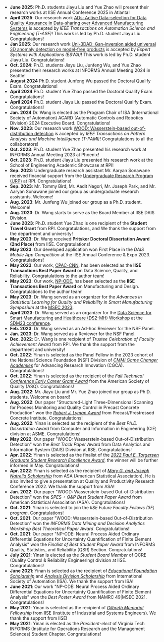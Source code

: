 * **June 2025**: Ph.D. students Jiayu Liu and Yue Zhao will present their research works at IISE Annual Conference 2025 in Atlanta!
* **April 2025**: Our research work [ADs: Active Data-selection for Data Quality Assurance in Data-sharing over Advanced Manufacturing Systems](https://ieeexplore.ieee.org/abstract/document/10994334) is accepted by *IEEE Transactions on Automation Science and Engineering (T-ASE)*! This work is led by Ph.D. student Jiayu Liu. Congratulations!
* **Jan 2025**: Our research work [Uni-3DAD: Gan-inversion aided universal 3D anomaly detection on model-free products](https://www.sciencedirect.com/science/article/pii/S0957417425002878) is accepted by *Expert Systems with Applications (ESWA)*! This work is led by Ph.D. student Jiayu Liu. Congratulations!
* **Oct. 2024**: Ph.D. students Jiayu Liu, Junfeng Wu, and Yue Zhao presented their research works at INFORMS Annual Meeting 2024 in Seattle!
* **August 2024** Ph.D. student Junfeng Wu passed the Doctoral Qualify Exam. Congratulations!
* **April 2024** Ph.D. student Yue Zhao passed the Doctoral Qualify Exam. Congratulations!
* **April 2024** Ph.D. student Jiayu Liu passed the Doctoral Qualify Exam. Congratulations!
* **Jan. 2024** Dr. Wang is elected as the Program Chair of ISA (International Society of Automation) ACARD (Automatic Controls and Robotics Division) 2024 Executive Board. Congratulations!
* **Nov. 2023**: Our research work [WOOD: Wasserstein-based out-of-distribution detection](https://ieeexplore.ieee.org/abstract/document/10302348) is accepted by *IEEE Transactions on Pattern Analysis and Machine Intelligence (T-PAMI)*! Congratulations to all the collaborators!
* **Oct. 2023**: Ph.D. student Yue Zhao presented his research work at INFORMS Annual Meeting 2023 at Phoenix!
* **Oct. 2023**: Ph.D. student Jiayu Liu presented his research work at the School of Engineering Academic Showcase at RPI!
* **Sep. 2023**: Undergraduate research assistant Mr. Aaryan Sonawane received financial support from the [Undergraduate Research Program (URP)](https://info.rpi.edu/undergraduate-research/undergraduate-research-program-academic-year) at RPI. Congratulations!
* **Sep. 2023**: Mr. Tommy Bird, Mr. Aadit Nagori, Mr. Joseph Park, and Mr. Aaryan Sonawane joined our group as undergraduate research assistants. Welcome!
* **Aug. 2023**: Mr. Junfeng Wu joined our group as a Ph.D. student. Welcome!
* **Aug. 2023**: Dr. Wang starts to serve as the Board Member at IISE DAIS Division.
* **June 2023**: Ph.D. student Yue Zhao is one recipient of the **Student Travel Grant** from RPI. Congratulations, and We thank the support from the department and university!
* **May 2023**: Dr. Wang received **Pritsker Doctoral Dissertation Award (2nd Place)** from IISE. Congratulations! 
* **May 2023**: Our developed application won First Place in the _DAIS Mobile App Competition_ at the IISE Annual Conference & Expo 2023. Congratulations!
* **May 2023**: Our work, [CPAC-CNN](https://www.tandfonline.com/doi/abs/10.1080/24725854.2021.1894514), has been selected as the **IISE Transactions Best Paper Award** on Data Science, Quality, and Reliability. Congratulations to the author team!
* **May 2023**: Our work, [NP-ODE](https://www.tandfonline.com/doi/abs/10.1080/24725854.2021.1891485), has been selected as the **IISE Transactions Best Paper Award** on Manufacturing and Design. Congratulations to the author team!
* **May 2023**: Dr. Wang served as an organizer for the _Advances in Statistical Learning for Quality and Reliability in Smart Manufacturing Symposium_ at the [MSEC 2023](https://msec-namrc2023.rutgers.edu/about).
* **April 2023**: Dr. Wang served as an organizer for the [Data Science for Smart Manufacturing and Healthcare (DS2-MH) Workshop](https://sdm23wsmh.github.io/) at the [SDM23 conference](https://www.siam.org/conferences/cm/conference/sdm23).
* **Feb. 2023**: Dr. Wang served as an Ad-hoc Reviewer for the NSF Panel.
* **Jan. 2023**: Dr. Wang served as a Reviewer for the NSF Panel.
* **Dec. 2022**: Dr. Wang is one recipient of _Trustee Celebration of Faculty Achievement Award_ from RPI. We thank the support from the department and university!
* **Oct. 2022**: Yinan is selected as the Panel Fellow in the 2023 cohort of the National Science Foundation (NSF) Division of [_CMMI Game Changer Academies_](https://www.gamechangeracademies.com/#panel) for Advancing Research Innovation (CGCA). Congratulations!
* **Oct. 2022**: Yinan is selected as the recipient of the [_Fall Technical Conference Early Career Grant Award_](https://stattrak.amstat.org/2022/08/01/asq-grants-fall-conference/) from the American Society of Quality (ASQ). Congratulations!
* **Aug. 2022**: Mr. Jiayu Liu and Mr. Yue Zhao joined our group as Ph.D. students. Welcome on board!
* **Aug. 2022**: Our paper "Structured-Light Three-Dimensional Scanning for Process Monitoring and Quality Control in Precast Concrete Production" won the [_Robert J. Lyman Award_](https://www.pci.org/PCI/About/Awards/PCI_Journal_Awards.aspx?hkey=b074a844-014c-4fcf-857f-99a53f874ce2) from Precast/Prestressed Concrete Institute. Congratulations!
* **Aug. 2022**: Yinan is selected as the recipient of the _Best Ph.D. Dissertation Award_ from Computer and Information in Engineering (CIE) division at ASME. Congratulations!
* **May 2022**: Our paper "WOOD: Wasserstein-based Out-of-Distribution Detection" won the _Best Track Paper Award_ from Data Analytics and Information System (DAIS) Division at IISE. Congratulations!
* **Apr. 2022**: Yinan is selected as the finalist of the [_2022 Paul E. Torgersen Graduate Student Research Excellence Award_](https://eng.vt.edu/academics/graduate-life/deans-graduate-team/paul-torgersen-graduate-student-research-excellence-award.html), the winner will be further informed in May. Congratulations!
* **Apr. 2022**: Yinan is selected as the recipient of [_Mary G. and Joseph Natrella Scholarship_](https://community.amstat.org/qp/scholarshipsawards/marygandjosephnatrellascholarship) from ASA (American Statistical Association). He is also invited to give a presentation at Quality and Productivity Research Conference 2022. We thank the support from ASA!
* **Jan. 2022**: Our paper "WOOD: Wasserstein-based Out-of-Distribution Detection" won the _SPES + Q&P Best Student Paper Award_ from American Statistical Association (ASA). Congratulations!
* **Oct. 2021**: Yinan is selected to join the _IISE Future Faculty Fellows (3F) program_. Congratulations!
* **Oct. 2021**: Our paper "WOOD: Wasserstein-based Out-of-Distribution Detection" won the _INFORMS Data Mining and Decision Analytics Workshop Best Theoretical Paper Award_. Congratulations!
* **Oct. 2021**: Our paper "NP-ODE: Neural Process Aided Ordinary Differential Equations for Uncertainty Quantification of Finite Element Analysis" won the _Finalist of Best Student Paper Award_ from INFORMS Quality, Statistics, and Reliability (QSR) Section. Congratulations!
* **July 2021**: Yinan is elected as the _Student Board Member_ of QCRE (Quality Control & Reliability Engineering) division at IISE. Congratulations!
* **June 2021**: Yinan is selected as the recipient of [_Educational Foundation Scholarship_](https://www.isa.org/membership/students/scholarships/isa-educational-foundation-scholarship-recipients) and [_Analysis Division Scholarship_](https://www.isa.org/membership/students/scholarships/isa-section-and-district-scholarships) from International Society of Automation (ISA). We thank the support from ISA!
* **June 2021**: Our work "NP-ODE: Neural Process Aided Ordinary Differential Equations for Uncertainty Quantification of Finite Element Analysis" won the _Best Poster Award_ from NAMRC 49|MSEC 2021. Congratulations!
* **May 2021**: Yinan is selected as the recipient of [_Gilbreth Memorial Fellowship_](https://www.isa.org/membership/students/scholarships/isa-educational-foundation-scholarship-recipients) from IISE (Institute of Industrial and Systems Engineers). We thank the support from IISE!
* **May 2021**: Yinan is elected as the _President-elect_ of Virginia Tech INFORMS (Institute for Operations Research and the Management Sciences) Student Chapter. Congratulations!
